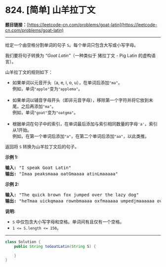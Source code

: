 # 824. [简单] 山羊拉丁文

**题目链接：**[https://leetcode-cn.com/problems/goat-latin](https://leetcode-cn.com/problems/goat-latin)

---

<div class="content__1Y2H">
 <div class="notranslate">
  <p>给定一个由空格分割单词的句子&nbsp;<code>S</code>。每个单词只包含大写或小写字母。</p> 
  <p>我们要将句子转换为&nbsp;<em>“Goat Latin”</em>（一种类似于 猪拉丁文&nbsp;- Pig Latin 的虚构语言）。</p> 
  <p>山羊拉丁文的规则如下：</p> 
  <ul> 
   <li>如果单词以元音开头（a, e, i, o, u），在单词后添加<code>"ma"</code>。<br> 例如，单词<code>"apple"</code>变为<code>"applema"</code>。</li> 
   <br> 
   <li>如果单词以辅音字母开头（即非元音字母），移除第一个字符并将它放到末尾，之后再添加<code>"ma"</code>。<br> 例如，单词<code>"goat"</code>变为<code>"oatgma"</code>。</li> 
   <br> 
   <li>根据单词在句子中的索引，在单词最后添加与索引相同数量的字母<code>'a'</code>，索引从1开始。<br> 例如，在第一个单词后添加<code>"a"</code>，在第二个单词后添加<code>"aa"</code>，以此类推。</li> 
  </ul> 
  <p>返回将&nbsp;<code>S</code>&nbsp;转换为山羊拉丁文后的句子。</p> 
  <p><strong>示例 1:</strong></p> 
  <pre class="language-text"><strong>输入: </strong>"I speak Goat Latin"
<strong>输出: </strong>"Imaa peaksmaaa oatGmaaaa atinLmaaaaa"
</pre> 
  <p><strong>示例 2:</strong></p> 
  <pre class="language-text"><strong>输入: </strong>"The quick brown fox jumped over the lazy dog"
<strong>输出: </strong>"heTmaa uickqmaaa rownbmaaaa oxfmaaaaa umpedjmaaaaaa overmaaaaaaa hetmaaaaaaaa azylmaaaaaaaaa ogdmaaaaaaaaaa"
</pre> 
  <p><strong>说明:</strong></p> 
  <ul> 
   <li><code>S</code>&nbsp;中仅包含大小写字母和空格。单词间有且仅有一个空格。</li> 
   <li><code>1 &lt;= S.length &lt;= 150</code>。</li> 
  </ul> 
 </div>
</div>

---

```java
class Solution {
    public String toGoatLatin(String S) {
        
    }
}
```